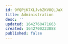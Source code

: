 ```yaml
---
id: 9fQPjK7XLJvbZKV8QLJaX
title: Administration
desc: ''
updated: 1642760471663
created: 1642700223888
published: false
---
```


